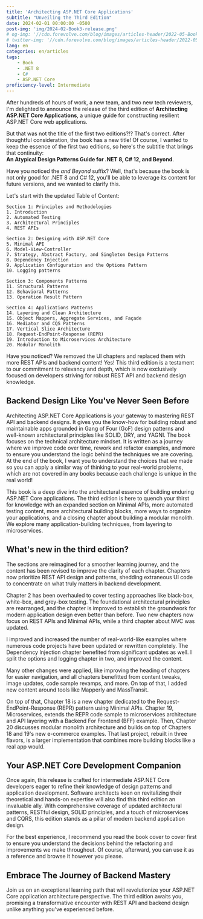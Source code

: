 ```yaml
---
title: 'Architecting ASP.NET Core Applications'
subtitle: "Unveiling the Third Edition"
date: 2024-02-01 00:00:00 -0500
post-img: 'img/2024-02-Book3-release.png'
# og-img: '//cdn.forevolve.com/blog/images/articles-header/2022-05-Book2-release-LinkedIn.png'
# twitter-img: '//cdn.forevolve.com/blog/images/articles-header/2022-05-Book2-release-LinkedIn.png'
lang: en
categories: en/articles
tags:
    - Book
    - .NET 8
    - C#
    - ASP.NET Core
proficiency-level: Intermediate
---
```


After hundreds of hours of work, a new team, and two new tech reviewers, I'm delighted to announce the release of the third edition of **Architecting ASP.NET Core Applications**, a unique guide for constructing resilient ASP.NET Core web applications. 

But that was not the title of the first two editions?!? That's correct. After thoughtful consideration, the book has a new title!
Of course, I wanted to keep the essence of the first two editions, so here's the subtitle that brings that continuity: <br />**An Atypical Design Patterns Guide for .NET 8, C# 12, and Beyond**.

Have you noticed the _and Beyond_ suffix? Well, that's because the book is not only good for .NET 8 and C# 12, you'll be able to leverage its content for future versions, and we wanted to clarify this. 

Let's start with the updated Table of Content:<!--more-->

```
Section 1: Principles and Methodologies
1. Introduction
2. Automated Testing
3. Architectural Principles
4. REST APIs

Section 2: Designing with ASP.NET Core
5. Minimal API
6. Model-View-Controller
7. Strategy, Abstract Factory, and Singleton Design Patterns
8. Dependency Injection
9. Application Configuration and the Options Pattern
10. Logging patterns

Section 3: Components Patterns
11. Structural Patterns
12. Behavioral Patterns
13. Operation Result Pattern

Section 4: Applications Patterns
14. Layering and Clean Architecture
15. Object Mappers, Aggregate Services, and Façade
16. Mediator and CQS Patterns
17. Vertical Slice Architecture
18. Request-EndPoint-Response (REPR)
19. Introduction to Microservices Architecture
20. Modular Monolith
```

Have you noticed? We removed the UI chapters and replaced them with more REST APIs and backend content!
Yes! This third edition is a testament to our commitment to relevancy and depth, which is now exclusively focused on developers striving for robust REST API and backend design knowledge.

## Backend Design Like You've Never Seen Before

Architecting ASP.NET Core Applications is your gateway to mastering REST API and backend designs. It gives you the know-how for building robust and maintainable apps grounded in Gang of Four (GoF) design patterns and well-known architectural principles like SOLID, DRY, and YAGNI. The book focuses on the technical architecture mindset. It is written as a journey where we improve code over time, rework and refactor examples, and more to ensure you understand the logic behind the techniques we are covering. At the end of the book, I want you to understand the choices that we made so you can apply a similar way of thinking to your real-world problems, which are not covered in any books because each challenge is unique in the real world!

This book is a deep dive into the architectural essence of building enduring ASP.NET Core applications. The third edition is here to quench your thirst for knowledge with an expanded section on Minimal APIs, more automated testing content, more architectural building blocks, more ways to organize your applications, and a closing chapter about building a modular monolith. We explore many application-building techniques, from layering to microservices.

## What's new in the third edition?

The sections are reimagined for a smoother learning journey, and the content has been revised to improve the clarity of each chapter. Chapters now prioritize REST API design and patterns, shedding extraneous UI code to concentrate on what truly matters in backend development.

Chapter 2 has been overhauled to cover testing approaches like black-box, white-box, and grey-box testing. The foundational architectural principles are rearranged, and the chapter is improved to establish the groundwork for modern application design even better than before. Two new chapters now focus on REST APIs and Minimal APIs, while a third chapter about MVC was updated.

I improved and increased the number of real-world-like examples where numerous code projects have been updated or rewritten completely. The Dependency Injection chapter benefited from significant updates as well. I split the options and logging chapter in two, and improved the content. 

Many other changes were applied, like improving the heading of chapters for easier navigation, and all chapters benefitted from content tweaks, image updates, code sample revamps, and more. On top of that, I added new content around tools like Mapperly and MassTransit.

On top of that, Chapter 18 is a new chapter dedicated to the Request-EndPoint-Response (REPR) pattern using Minimal APIs. Chapter 19, Microservices, extends the REPR code sample to microservices architecture and API layering with a Backend For Frontend (BFF) example. Then, Chapter 20 discusses modular monolith architecture and builds on top of Chapters 18 and 19's new e-commerce examples. That last project, rebuilt in three flavors, is a larger implementation that combines more building blocks like a real app would.

## Your ASP.NET Core Development Companion

Once again, this release is crafted for intermediate ASP.NET Core developers eager to refine their knowledge of design patterns and application development. Software architects keen on revitalizing their theoretical and hands-on expertise will also find this third edition an invaluable ally. With comprehensive coverage of updated architectural patterns, RESTful design, SOLID principles, and a touch of microservices and CQRS, this edition stands as a pillar of modern backend application design.

For the best experience, I recommend you read the book cover to cover first to ensure you understand the decisions behind the refactoring and improvements we make throughout. Of course, afterward, you can use it as a reference and browse it however you please.

## Embrace The Journey of Backend Mastery

Join us on an exceptional learning path that will revolutionize your ASP.NET Core application architecture perspective. The third edition awaits you, promising a transformative encounter with REST API and backend design unlike anything you’ve experienced before.
